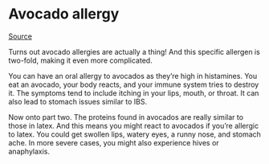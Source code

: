# Avocado allergy

[Source](https://www.allergycliniclondon.co.uk/three-less-common-food-allergies-you-might-not-know-about/)

Turns out avocado allergies are actually a thing! And this specific allergen is two-fold, making it even more complicated.

You can have an oral allergy to avocados as they’re high in histamines. You eat an avocado, your body reacts, and your immune system tries to destroy it. The symptoms tend to include itching in your lips, mouth, or throat. It can also lead to stomach issues similar to IBS.

Now onto part two. The proteins found in avocados are really similar to those in latex. And this means you might react to avocados if you’re allergic to latex. You could get swollen lips, watery eyes, a runny nose, and stomach ache. In more severe cases, you might also experience hives or anaphylaxis.